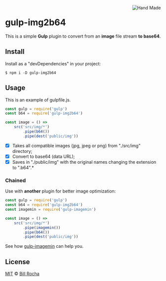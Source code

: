 <img align="right" src="https://billrocha.netlify.app/Handmade.png" alt="Hand Made">

# gulp-img2b64

This is a simple **Gulp** plugin to convert from an **image** file stream **to base64**. 

## Install

Install as a "devDependencies" in your project:

```node
$ npm i -D gulp-img2b64
```

## Usage

This is an example of gulpfile.js.

```javascript
const gulp = require('gulp')
const b64 = require('gulp-img2b64')

const image = () => 
    src('src/img/*')
        .pipe(b64())
        .pipe(dest('public/img'))
```
- [x] Takes all compatible images (jpg, jpeg or png) from "./src/img" directory;
- [x] Convert to base64 (data URL);
- [x] Saves in "./public/img" with the original names changing the extension to ".b64".*

### Chained 
Use with **another** plugin for better image optimization:

```javascript
const gulp = require('gulp')
const b64 = require('gulp-img2b64')
const imagemin = require('gulp-imagemin')

const image = () => 
    src('src/img/*')
        .pipe(imagemin())
        .pipe(b64())
        .pipe(dest('public/img'))
```

See how [gulp-imagemin](https://github.com/sindresorhus/gulp-imagemin) can help you.

## License

[MIT](https://mit-license.org) © [Bill Rocha](https://billrocha.netlify.com)